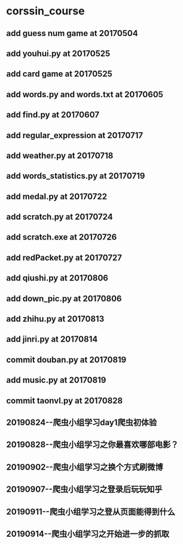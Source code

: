# corssin_course
## add guess num game at 20170504
## add youhui.py at 20170525
## add card game at 20170525
## add words.py and words.txt at 20170605
## add find.py at 20170607
## add regular_expression at 20170717
## add weather.py at 20170718
## add words_statistics.py at 20170719
## add medal.py at 20170722
## add scratch.py at 20170724
## add scratch.exe at 20170726
## add redPacket.py at 20170727
## add qiushi.py at 20170806
## add down_pic.py at 20170806
## add zhihu.py at 20170813
## add jinri.py at 20170814
## commit douban.py at 20170819
## add music.py at 20170819
## commit taonvl.py at 20170828
## 20190824--爬虫小组学习day1爬虫初体验
## 20190828--爬虫小组学习之你最喜欢哪部电影？
## 20190902--爬虫小组学习之换个方式刷微博
## 20190907--爬虫小组学习之登录后玩玩知乎
## 20190911--爬虫小组学习之登从页面能得到什么
## 20190914--爬虫小组学习之开始进一步的抓取

